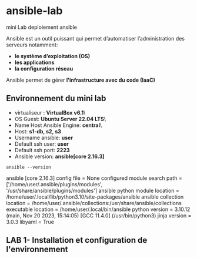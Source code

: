 # ansible-lab
mini Lab deploiement ansible

Ansible est un outil puissant qui permet d’automatiser l’administration des serveurs notamment:
* **le système d’exploitation (OS)**
* **les applications**
* **la configuration réseau**

Ansible permet de gérer **l’infrastructure avec du code (IaaC)**

## Environnement du mini lab

* virtualiseur : **VirtualBox v6.1**\
* OS Guest: **Ubuntu Server 22.04 LTS**\
* Name Host Ansible Engine: **central**\
* Host: **s1-db, s2, s3**
* Username ansible: **user**
* Default ssh user: **user**
* Default ssh port: **2223**
* Ansible version: **ansible[core 2.16.3]**

```
ansible --version
```
>
ansible [core 2.16.3]
  config file = None
  configured module search path = ['/home/user/.ansible/plugins/modules', '/usr/share/ansible/plugins/modules']
  ansible python module location = /home/user/.local/lib/python3.10/site-packages/ansible
  ansible collection location = /home/user/.ansible/collections:/usr/share/ansible/collections
  executable location = /home/user/.local/bin/ansible
  python version = 3.10.12 (main, Nov 20 2023, 15:14:05) [GCC 11.4.0] (/usr/bin/python3)
  jinja version = 3.0.3
  libyaml = True

## LAB 1- Installation et configuration de l'environnement

